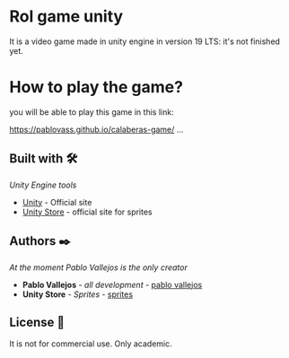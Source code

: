 # Rol game unity
It is a video game made in unity engine in version 19 LTS:
it's not finished yet.

# How to play the game?
you will be able to play this game in this link:

https://pablovass.github.io/calaberas-game/
  ...

## Built with 🛠️

_Unity Engine tools_

* [Unity](https://unity.com/) - Official site
* [Unity Store](https://assetstore.unity.com/) - official site for sprites


## Authors ✒️

_At the moment Pablo Vallejos is the only creator_

* **Pablo Vallejos** - *all development* - [pablo vallejos](https://github.com/pablovass)
* **Unity Store** - *Sprites* - [sprites](https://assetstore.unity.com/)
 

## License 📄

It is not for commercial use. Only academic.
